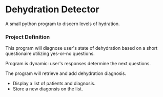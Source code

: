 # Dehydration Detector
A small python program to discern levels of hydration.

### Project Definition
This program will diagnose user's state of dehydration based on a short questionaire utilizing yes-or-no questions.

Program is dynamic: user's responses determine the next questions.

The program will retrieve and add dehydration diagnosis.

- Display a list of patients and diagnosis.
- Store a new diagonsis on the list.

